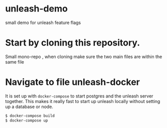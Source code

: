 # unleash-demo

small demo for unleash feature flags

# Start by cloning this repository.
 
Small mono-repo , when cloning make sure the two main files are within the same file

# Navigate to file unleash-docker 

It is set up with `docker-compose` to start postgres and the unleash server together. This makes it really fast to start up
unleash locally without setting up a database or node.

```bash
$ docker-compose build
$ docker-compose up
```

